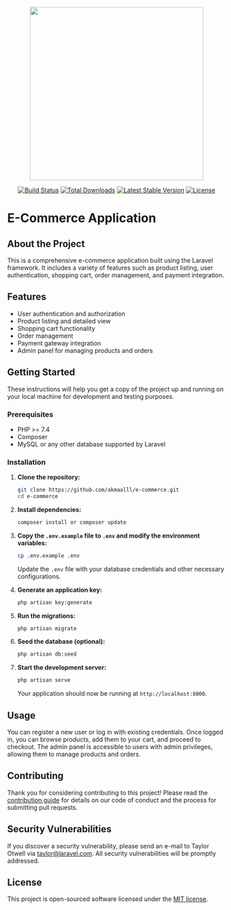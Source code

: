 <p align="center"><a href="https://laravel.com" target="_blank"><img src="https://raw.githubusercontent.com/laravel/art/master/logo-lockup/5%20SVG/2%20CMYK/1%20Full%20Color/laravel-logolockup-cmyk-red.svg" width="400"></a></p>

<p align="center">
<a href="https://travis-ci.org/laravel/framework"><img src="https://travis-ci.org/laravel/framework.svg" alt="Build Status"></a>
<a href="https://packagist.org/packages/laravel/framework"><img src="https://img.shields.io/packagist/dt/laravel/framework" alt="Total Downloads"></a>
<a href="https://packagist.org/packages/laravel/framework"><img src="https://img.shields.io/packagist/v/laravel/framework" alt="Latest Stable Version"></a>
<a href="https://packagist.org/packages/laravel/framework"><img src="https://img.shields.io/packagist/l/laravel/framework" alt="License"></a>
</p>

# E-Commerce Application

## About the Project

This is a comprehensive e-commerce application built using the Laravel framework. It includes a variety of features such as product listing, user authentication, shopping cart, order management, and payment integration.

## Features

- User authentication and authorization
- Product listing and detailed view
- Shopping cart functionality
- Order management
- Payment gateway integration
- Admin panel for managing products and orders

## Getting Started

These instructions will help you get a copy of the project up and running on your local machine for development and testing purposes.

### Prerequisites

- PHP >= 7.4
- Composer
- MySQL or any other database supported by Laravel

### Installation

1. **Clone the repository:**

    ```bash
    git clone https://github.com/akmaalll/e-commerce.git
    cd e-commerce
    ```

2. **Install dependencies:**

    ```bash
    composer install or composer update
    ```

3. **Copy the `.env.example` file to `.env` and modify the environment variables:**

    ```bash
    cp .env.example .env
    ```

    Update the `.env` file with your database credentials and other necessary configurations.

4. **Generate an application key:**

    ```bash
    php artisan key:generate
    ```

5. **Run the migrations:**

    ```bash
    php artisan migrate
    ```

6. **Seed the database (optional):**

    ```bash
    php artisan db:seed

7. **Start the development server:**

    ```bash
    php artisan serve
    ```

    Your application should now be running at `http://localhost:8000`.

## Usage

You can register a new user or log in with existing credentials. Once logged in, you can browse products, add them to your cart, and proceed to checkout. The admin panel is accessible to users with admin privileges, allowing them to manage products and orders.

## Contributing

Thank you for considering contributing to this project! Please read the [contribution guide](https://laravel.com/docs/contributions) for details on our code of conduct and the process for submitting pull requests.

## Security Vulnerabilities

If you discover a security vulnerability, please send an e-mail to Taylor Otwell via [taylor@laravel.com](mailto:taylor@laravel.com). All security vulnerabilities will be promptly addressed.

## License

This project is open-sourced software licensed under the [MIT license](https://opensource.org/licenses/MIT).
